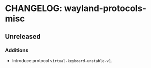 # CHANGELOG: wayland-protocols-misc

## Unreleased

### Additions

- Introduce protocol `virtual-keyboard-unstable-v1`.
